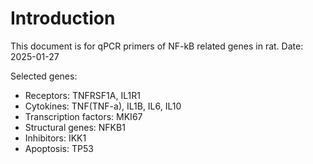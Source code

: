 # Introduction
This document is for qPCR primers of NF-kB related genes in rat.
Date: 2025-01-27

Selected genes:
- Receptors: TNFRSF1A, IL1R1
- Cytokines: TNF(TNF-a), IL1B, IL6, IL10
- Transcription factors: MKI67
- Structural genes: NFKB1
- Inhibitors: IKK1
- Apoptosis: TP53 

# 